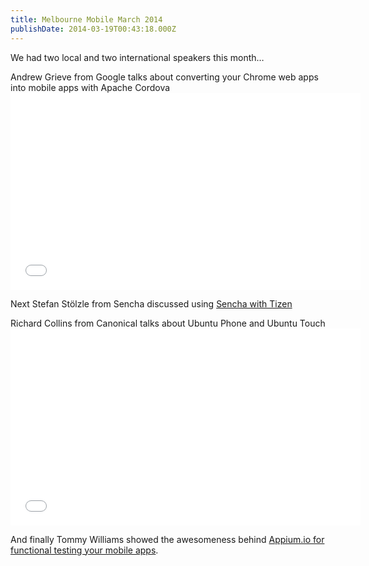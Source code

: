 ```yaml
---
title: Melbourne Mobile March 2014
publishDate: 2014-03-19T00:43:18.000Z
---
```



We had two local and two international speakers this month&hellip;

Andrew Grieve from Google talks about converting your Chrome web apps into mobile apps with Apache Cordova<iframe allowfullscreen="" frameborder="0" height="315" src="//www.youtube.com/embed/MFu8-NlQ1tk" width="560"></iframe>

Next Stefan Stölzle from Sencha discussed using <a href="https://www.sencha.com/blog/building-a-tizen-app-with-sencha-touch/" target="_blank">Sencha with Tizen</a>

Richard Collins from Canonical talks about Ubuntu Phone and Ubuntu Touch<br /><iframe allowfullscreen="" frameborder="0" height="315" src="//www.youtube.com/embed/90xcwK1sbQg" width="560"></iframe>

And finally Tommy Williams showed the awesomeness behind <a href="https://blog.devgeeks.org/post/79964971393/appium-talk-at-melbourne-mobile" target="_blank">Appium.io for functional testing your mobile apps</a>.
